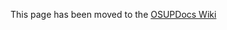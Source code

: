 This page has been moved to the <a href='http://osupdocs.forestry.oregonstate.edu/index.php/Compiling_in_Windows#Installing_and_Setting_Up_cygwin'>OSUPDocs Wiki</a>